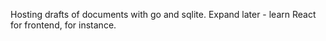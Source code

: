 Hosting drafts of documents with go and sqlite. Expand later - learn React for frontend, for instance. 

